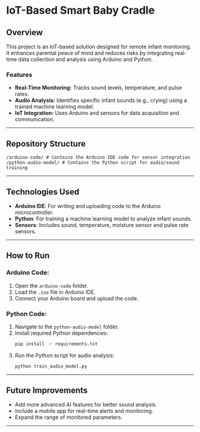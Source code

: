 # IoT-Based Smart Baby Cradle

## Overview
This project is an IoT-based solution designed for remote infant monitoring. It enhances parental peace of mind and reduces risks by integrating real-time data collection and analysis using Arduino and Python.

### Features
- **Real-Time Monitoring:** Tracks sound levels, temperature, and pulse rates.
- **Audio Analysis:** Identifies specific infant sounds (e.g., crying) using a trained machine learning model.
- **IoT Integration:** Uses Arduino and sensors for data acquisition and communication.

---

## Repository Structure
```
/arduino-code/ # Contains the Arduino IDE code for sensor integration
/python-audio-model/ # Contains the Python script for audio/sound training
```

---

## Technologies Used
- **Arduino IDE**: For writing and uploading code to the Arduino microcontroller.
- **Python**: For training a machine learning model to analyze infant sounds.
- **Sensors**: Includes sound, temperature, moisture sensor and pulse rate sensors.

---

## How to Run
### Arduino Code:
1. Open the `arduino-code` folder.
2. Load the `.ino` file in Arduino IDE.
3. Connect your Arduino board and upload the code.

### Python Code:
1. Navigate to the `python-audio-model` folder.
2. Install required Python dependencies:
   ```bash
   pip install -r requirements.txt
   ```
3. Run the Python script for audio analysis:
   ```bash
   python train_audio_model.py
   ```

---

## Future Improvements
- Add more advanced AI features for better sound analysis.
- Include a mobile app for real-time alerts and monitoring.
- Expand the range of monitored parameters.

---





